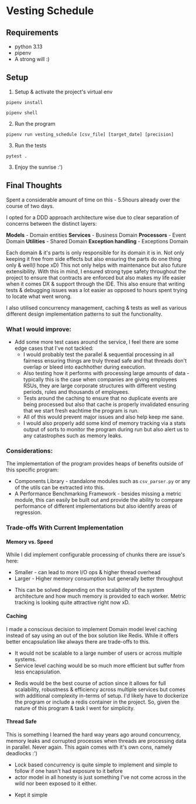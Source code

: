 # Vesting Schedule

## Requirements
* python 3.13
* pipenv
* A strong will :)


## Setup

1. Setup & activate the project's virtual env
```shell
pipenv install
```

```shell
pipenv shell
```

2. Run the program
```shell
pipenv run vesting_schedule [csv_file] [target_date] [precision]
```

3. Run the tests
```shell
pytest . 
```

3. Enjoy the sunrise :')


## Final Thoughts

Spent a considerable amount of time on this - 5.5hours already over the course of two days.

I opted for a DDD approach architecture wise due to clear separation of concerns between the distinct layers:

**Models** - Domain entities
**Services** - Business Domain
**Processors** - Event Domain
**Utilities**  - Shared Domain
**Exception handling** - Exceptions Domain

Each domain & it's parts is only responsible for its domain it is in. Not only keeping it free from side effects but also ensuring the parts do one thing only & well(I hope xD)
This not only helps with maintenance but also future extensibility.
With this in mind, I ensured strong type safety throughout the project to ensure that contracts are enforced but also makes my life easier when it comes DX & support through the IDE.
This also ensure that writing tests & debugging issues was a lot easier as opposed to hours spent trying to locate what went wrong.

I also utilised concurrency management, caching & tests as well as various different design implementation patterns to suit the functionality.

### What I would improve:
* Add some more test cases around the service, I feel there are some edge cases that I've not tackled:
  * I would probably test the parallel  & sequential processing in all fairness ensuring things are truly thread safe and that threads don't overlap or bleed into eachhother during execution. 
  * Also testing how it performs with processing large amounts of data - typically this is the case when companies are giving employees RSUs, they are large corporate structures with different vesting periods, rules and thousands of employees.
  * Tests around the caching to ensure that no duplicate events are being processed but also that cache is properly invalidated ensuring that we start fresh eachtime the program is run.
  * All of this would prevent major issues and also help keep me sane.
  * I would also properly add some kind of memory tracking via a stats output of sorts to monitor the program during run but also alert us to any catastrophes such as memory leaks.

### Considerations:
The implementation of the program provides heaps of benefits outside of this specific program:
* Components Library - standalone modules such as `csv_parser.py` or any of the utils can be extracted into this.
* A Performance Benchmarking Framework -  besides missing a metric module, this can easily be built out and provide the ability to compare performance of different implementations but also identify areas of regression.

### Trade-offs With Current Implementation

#### Memory vs. Speed
While I did implement configurable processing of chunks there are issue's here:
* Smaller - can lead to more I/O ops & higher thread overhead
* Larger - Higher memory consumption but generally better throughput
- This can be solved depending on the scalability of the system architecture and how much memory is provided to each worker. Metric tracking is looking quite attractive right now xD.

#### Caching
I made a conscious decision to implement Domain model level caching instead of say using an out of the box solution like Redis. While it offers better encapsulation like always there are trade-offs to this.
* It would not be scalable to a large number of users or across multiple systems.
* Service level caching would be so much more efficient but suffer from less encapsulation.
- Redis would be the best course of action since it allows for full scalability, robustness & efficiency across multiple services but comes with additional complexity in-terms of setup. I'd likely have to dockerize the program or include a redis container in the project. So, given the nature of this program & task I went for simplicity.

#### Thread Safe
This is something I learned the hard way years ago around concurrency, memory leaks and corrupted processes when threads are processing data in parallel. Never again. This again comes with it's own cons, namely deadlocks :')
* Lock based concurrency is quite simple to implement and simple to follow if one hasn't had exposure to it before
* actor model in all honesty is just something I've not come across in the wild nor been exposed to it either.
- Kept it simple
